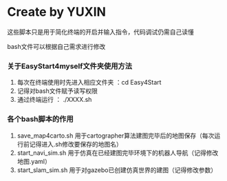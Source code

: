 # Create by YUXIN

这些脚本只是用于简化终端的开启并输入指令，代码调试仍需自己读懂

bash文件可以根据自己需求进行修改

### 关于EasyStart4myself文件夹使用方法
1. 每次在终端使用时先进入相应文件夹 ：cd Easy4Start
2. 记得对bash文件赋予读写权限
3. 通过终端运行 ： ./XXXX.sh

### 各个bash脚本的作用
1. save_map4carto.sh
用于cartographer算法建图完毕后的地图保存（每次运行前记得进入.sh修改要保存的地图名）
2. start_navi_sim.sh
用于仿真在已经建图完毕环境下的机器人导航（记得修改地图.yaml）
3. start_slam_sim.sh
用于对gazebo已创建仿真世界的建图（记得修改参数）
